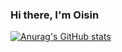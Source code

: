 ### Hi there, I'm Oisin

[![Anurag's GitHub stats](https://github-readme-stats.vercel.app/api?username=ironic833&theme=radical)](https://github.com/ironic833/github-readme-stats)

